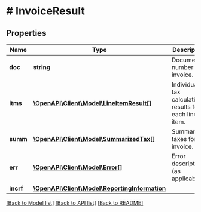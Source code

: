 # # InvoiceResult

## Properties

Name | Type | Description | Notes
------------ | ------------- | ------------- | -------------
**doc** | **string** | Document number for invoice. | [optional] 
**itms** | [**\OpenAPI\Client\Model\LineItemResult[]**](LineItemResult.md) | Individual tax calculation results for each line item. | [optional] 
**summ** | [**\OpenAPI\Client\Model\SummarizedTax[]**](SummarizedTax.md) | Summarized taxes for invoice. | [optional] 
**err** | [**\OpenAPI\Client\Model\Error[]**](Error.md) | Error description (as applicable). | [optional] 
**incrf** | [**\OpenAPI\Client\Model\ReportingInformation**](ReportingInformation.md) |  | [optional] 

[[Back to Model list]](../../README.md#documentation-for-models) [[Back to API list]](../../README.md#documentation-for-api-endpoints) [[Back to README]](../../README.md)


